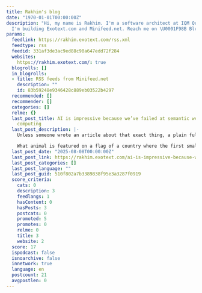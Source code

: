 ```yaml
---
title: Rakhim's blog
date: "1970-01-01T00:00:00Z"
description: "Hi, my name is Rakhim. I'm a software architect at IQM Quantum Computers.
  I'm building Exotext.com and Minifeed.net. Reach me on \U0001F98B Bluesky."
params:
  feedlink: https://rakhim.exotext.com/rss.xml
  feedtype: rss
  feedid: 331af3de3ac9ed88c90a647edd72f284
  websites:
    https://rakhim.exotext.com/: true
  blogrolls: []
  in_blogrolls:
  - title: RSS feeds from Minifeed.net
    description: ""
    id: 83b59248e9346428c889eb03522b4297
  recommended: []
  recommender: []
  categories: []
  relme: {}
  last_post_title: AI is impressive because we’ve failed at semantic web and personal
    computing
  last_post_description: |-
    Unless someone wrote an article about that exact thing, a plain full-text search engine cannot answer a question like this:

    What animal is featured on a flag of a country where the first small
  last_post_date: "2025-08-08T00:00:00Z"
  last_post_link: https://rakhim.exotext.com/ai-is-impressive-because-we-ve-failed-at-semantic-web-and-personal-computing
  last_post_categories: []
  last_post_language: ""
  last_post_guid: 510f802a7b3389838f95e3a3287f0919
  score_criteria:
    cats: 0
    description: 3
    feedlangs: 1
    hasContent: 0
    hasPosts: 3
    postcats: 0
    promoted: 5
    promotes: 0
    relme: 0
    title: 3
    website: 2
  score: 17
  ispodcast: false
  isnoarchive: false
  innetwork: true
  language: en
  postcount: 21
  avgpostlen: 0
---
```

